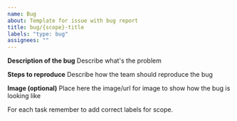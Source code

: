 ```yaml
---
name: Bug
about: Template for issue with bug report
title: bug/{scope}-title
labels: "type: bug"
assignees: ""
---
```


**Description of the bug**
Describe what's the problem

**Steps to reproduce**
Describe how the team should reproduce the bug

**Image (optional)**
Place here the image/url for image to show how the bug is looking like

For each task remember to add correct labels for scope.
